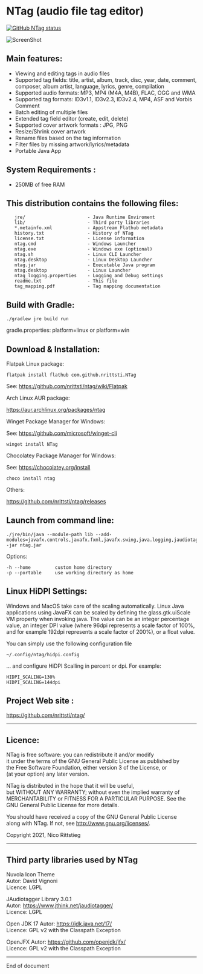 # NTag (audio file tag editor)

<a href="https://github.com/nrittsti/ntag"><img alt="GitHub NTag status" src="https://github.com/nrittsti/ntag/workflows/Tests/badge.svg"></a>

![ScreenShot](https://raw.github.com/nrittsti/ntag/master/ntag.png)

Main features: 
-------------------
  - Viewing and editing tags in audio files
  - Supported tag fields: title, artist, album, track, disc, year, date, comment, composer, album artist, language, lyrics, genre, compilation
  - Supported audio formats: MP3, MP4 (M4A, M4B), FLAC, OGG and WMA
  - Supported tag formats: ID3v1.1, ID3v2.3, ID3v2.4, MP4, ASF and Vorbis Comment
  - Batch editing of multiple files
  - Extended tag field editor (create, edit, delete)
  - Supported cover artwork formats : JPG, PNG 
  - Resize/Shrink cover artwork
  - Rename files based on the tag information
  - Filter files by missing artwork/lyrics/metadata
  - Portable Java App

System Requirements :
----------------------

 - 250MB of free RAM

This distribution contains the following files:
-------------------------------------------------

```
   jre/                       - Java Runtime Enviroment
   lib/                       - Third party libraries
   *.metainfo.xml             - Appstream Flathub metadata
   history.txt                - History of NTag
   license.txt                - License information
   ntag.cmd                   - Windows Launcher
   ntag.exe                   - Windows exe (optional)
   ntag.sh                    - Linux CLI Launcher
   ntag.desktop               - Linux Desktop Launcher
   ntag.jar                   - Executable Java program
   ntag.desktop               - Linux Launcher
   ntag_logging.properties    - Logging and Debug settings
   readme.txt                 - This file
   tag_mapping.pdf            - Tag mapping documentation
```

Build with Gradle:
-----------------

```
./gradlew jre build run
```

gradle.properties: platform=linux or platform=win

Download & Installation:
--------------------------

Flatpak Linux package:

```
flatpak install flathub com.github.nrittsti.NTag
```
See: https://github.com/nrittsti/ntag/wiki/Flatpak

Arch Linux AUR package:

https://aur.archlinux.org/packages/ntag

Winget Package Manager for Windows:

See: https://github.com/microsoft/winget-cli

```
winget install NTag
```

Chocolatey Package Manager for Windows:

See: https://chocolatey.org/install

```
choco install ntag
```

Others:

https://github.com/nrittsti/ntag/releases

Launch from command line:
--------------------------

```
./jre/bin/java --module-path lib --add-modules=javafx.controls,javafx.fxml,javafx.swing,java.logging,jaudiotagger,java.desktop,jarkata.json -jar ntag.jar
```

Options:

```
-h --home         custom home directory
-p --portable     use working directory as home
```

Linux HiDPI Settings:
--------------------------

Windows and MacOS take care of the scaling automatically.
Linux Java applications using JavaFX can be scaled by defining the glass.gtk.uiScale VM property when invoking java. The value can be an integer percentage value, an integer DPI value (where 96dpi represents a scale factor of 100%, and for example 192dpi represents a scale factor of 200%), or a float value.

You can simply use the following configuration file

```
~/.config/ntag/hidpi.config
```

... and configure HiDPI Scalling in percent or dpi. For example:

```
HIDPI_SCALING=130%
HIDPI_SCALING=144dpi
```

Project Web site :
--------------------

https://github.com/nrittsti/ntag/

--------------------------------------------------------------------------------
Licence:
--------------------------------------------------------------------------------

NTag is free software: you can redistribute it and/or modify  
it under the terms of the GNU General Public License as published by  
the Free Software Foundation, either version 3 of the License, or  
(at your option) any later version.

NTag is distributed in the hope that it will be useful,  
but WITHOUT ANY WARRANTY; without even the implied warranty of  
MERCHANTABILITY or FITNESS FOR A PARTICULAR PURPOSE.  See the  
GNU General Public License for more details.  

You should have received a copy of the GNU General Public License  
along with NTag.  If not, see <http://www.gnu.org/licenses/>.

Copyright 2021, Nico Rittstieg

--------------------------------------------------------------------------------
Third party libraries used by NTag
--------------------------------------------------------------------------------

Nuvola Icon Theme  
Autor:   David Vignoni  
Licence: LGPL

JAudiotagger Library 3.0.1  
Autor:   https://www.jthink.net/jaudiotagger/  
Licence: LGPL

Open JDK 17 Autor:   https://jdk.java.net/17/  
Licence: GPL v2 with the Classpath Exception

OpenJFX Autor:   https://github.com/openjdk/jfx/  
Licence: GPL v2 with the Classpath Exception

--------------------------------------------------------------------------------
End of document
